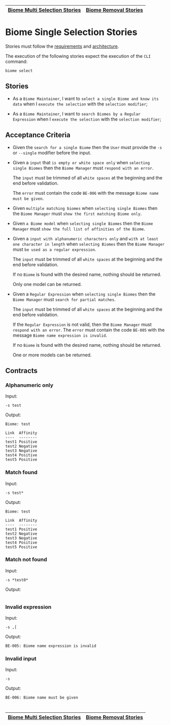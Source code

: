 | [Biome Multi Selection Stories](selection_multi.md) | [Biome Removal Stories](removal.md) |
| --------------------------------------------------- | ----------------------------------- |

# Biome Single Selection Stories

Stories must follow the [requirements](../../requirements/definitions/biome_definition.md) and [architecture](../../architecture/README.md).

The execution of the following stories expect the execution of the `CLI` command:

```
biome select
```

## Stories

- As a `Biome Maintainer`, I want to `select a single Biome and know its data` when I `execute the selection` with the `selection modifier`;

- As a `Biome Maintainer`, I want to `search Biomes by a Regular Expression` when I `execute the selection` with the `selection modifier`;

## Acceptance Criteria

- Given the `search for a single Biome` then the `User` must provide the `-s` or `--single` modifier before the input.

- Given a `input` that `is empty or white space only` when `selecting single Biomes` then the `Biome Manager` must `respond with an error`.

  The `input` must be trimmed of all `white spaces` at the beginning and the end before validation.

  The `error` must contain the code `BE-006` with the message `Biome name must be given`.

- Given `multiple matching biomes` when `selecting single Biomes` then the `Biome Manager` must `show the first matching Biome only`.

- Given `a Biome model` when `selecting single Biomes` then the `Biome Manager` must `show the full list of affinities of the Biome`.

- Given a `input with alphanumeric characters only` and `with at least one character in length` when `selecting Biomes` then the `Biome Manager` must `be used as a regular expression`.

  The `input` must be trimmed of all `white spaces` at the beginning and the end before validation.

  If no `Biome` is found with the desired name, nothing should be returned.

  Only one model can be returned.

- Given a `Regular Expression` when `selecting single Biomes` then the `Biome Manager` must `search for partial matches`.

  The `input` must be trimmed of all `white spaces` at the beginning and the end before validation.

  If the `Regular Expression` is not valid, then the `Biome Manager` must `respond with an error`. The `error` must contain the code `BE-005` with the message `Biome name expression is invalid`.

  If no `Biome` is found with the desired name, nothing should be returned.

  One or more models can be returned.

## Contracts

### Alphanumeric only

Input:

```
-s test
```

Output:

```
Biome: test

Link  Affinity
----  --------
test1 Positive
test2 Negative
test3 Negative
test4 Positive
test5 Positive
```

### Match found

Input:

```
-s test*
```

Output:

```
Biome: test

Link  Affinity
----  --------
test1 Positive
test2 Negative
test3 Negative
test4 Positive
test5 Positive
```

### Match not found

Input:

```
-s *test0*
```

Output:

```

```

### Invalid expression

Input:

```
-s ,[
```

Output:

```
BE-005: Biome name expression is invalid
```

### Invalid input

Input:

```
-s
```

Output:

```
BE-006: Biome name must be given
```

#

| [Biome Multi Selection Stories](selection_multi.md) | [Biome Removal Stories](removal.md) |
| --------------------------------------------------- | ----------------------------------- |

